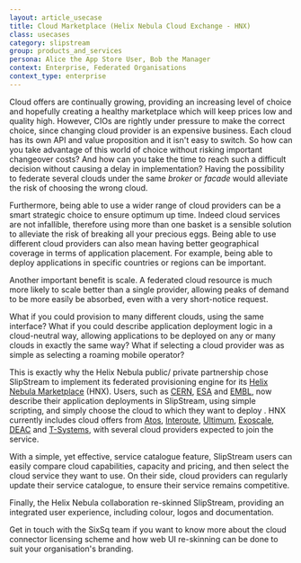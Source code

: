 ```yaml
---
layout: article_usecase
title: Cloud Marketplace (Helix Nebula Cloud Exchange - HNX)
class: usecases
category: slipstream
group: products_and_services
persona: Alice the App Store User, Bob the Manager
context: Enterprise, Federated Organisations
context_type: enterprise
---
```


Cloud offers are continually growing, providing an increasing level of choice and hopefully creating a healthy marketplace which will keep prices low and quality high.
However, CIOs are rightly under pressure to make the correct choice, since changing cloud provider is an expensive business. Each cloud has its own API and value proposition and it isn't easy to switch.
So how can you take advantage of this world of choice without risking important changeover costs? And how can you take the time to reach such a difficult decision without causing a delay in implementation? Having the possibility to federate several clouds under the same *broker* or *facade* would alleviate the risk of choosing the wrong cloud.

Furthermore, being able to use a wider range of cloud providers can be a smart strategic choice to ensure optimum up time. Indeed cloud services are not infallible, therefore using
more than one basket is a sensible solution to alleviate the risk of breaking all your precious eggs. Being able to use different cloud providers can also mean having better geographical coverage
in terms of application placement. For example, being able to deploy applications in specific countries or regions can be important.

Another important benefit is scale. A federated cloud resource is much more likely to scale better than a single provider, allowing peaks of demand to be more easily be absorbed, even with a very short-notice request.

What if you could provision to many different clouds, using the same interface? What if you could describe  application deployment logic in a cloud-neutral way, allowing
applications to be deployed on any or many clouds in exactly the same way? What if selecting a cloud provider was as simple as selecting a roaming mobile operator?

This is exactly why the Helix Nebula public/ private partnership chose SlipStream to implement its federated provisioning engine for its [Helix Nebula Marketplace](http://hnx.helix-nebula.eu) (HNX). Users, such as [CERN](http://cern.ch), [ESA](http://esa.int) and [EMBL](http://embl.org), now describe their application deployments in SlipStream, using simple scripting, and simply choose the cloud to which they want to deploy . HNX
currently includes cloud offers from [Atos](http://atos.net), [Interoute](http://interoute.com), [Ultimum](https://ultimum-cloud.com), [Exoscale](https://www.exoscale.ch), [DEAC](https://www.deac.eu/en/) and [T-Systems](http://t-systems.com), with several cloud providers expected to join the service.

With a simple, yet effective, service catalogue feature, SlipStream users can easily compare cloud capabilities, capacity and pricing, and then select the cloud service
they want to use. On their side, cloud providers can regularly update their service catalogue, to ensure their service remains competitive.     

Finally, the Helix Nebula collaboration re-skinned SlipStream, providing an integrated user experience, including colour, logos and documentation.

Get in touch with the SixSq team if you want to know more about the cloud connector licensing scheme and how web UI re-skinning can be done to suit your organisation's branding. 
